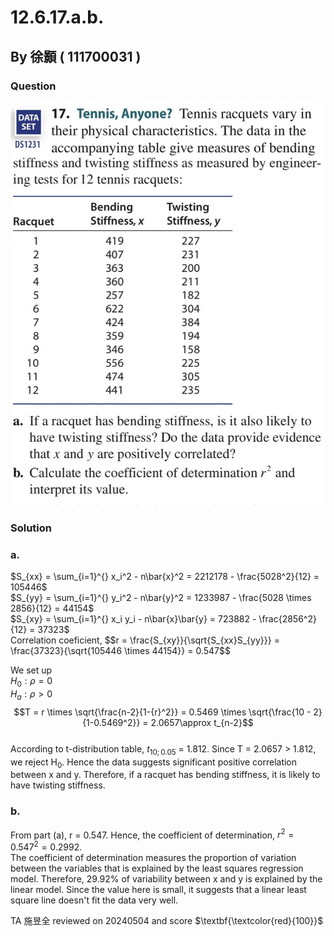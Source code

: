 # 12.6.17.a.b.

## By 徐顥 ( 111700031 )

### Question
![圖1](https://github.com/HWTeng-Course/202402-Statistics/blob/eb3fbf99d3eeec2c2b8e4d4a39a6dc7fbacc5367/Images/S__3072024.jpg)

### Solution 
### a.

  $S_{xx} = \sum_{i=1}^{} x_i^2 - n\bar{x}^2 = 2212178 - \frac{5028^2}{12} = 105446$<br>
  $S_{yy} = \sum_{i=1}^{} y_i^2 - n\bar{y}^2 = 1233987 - \frac{5028 \times 2856}{12} = 44154$<br>
  $S_{xy} = \sum_{i=1}^{} x_i y_i - n\bar{x}\bar{y} = 723882 - \frac{2856^2}{12} = 37323$<br>
Correlation coeficient, 
  $$r = \frac{S_{xy}}{\sqrt{S_{xx}S_{yy}}\} = \frac{37323}{\sqrt{105446 \times 44154}\} = 0.547$$<br>

We set up<br>
$H_0:ρ=0$\
$H_a:ρ>0$
  $$T = r \times \sqrt{\frac{n-2}{1-{r}^2}} = 0.5469 \times \sqrt{\frac{10 - 2}{1-0.5469^2}} = 2.0657\approx t_{n-2}$$<br>
According to t-distribution table, $t_{10;0.05}$ = 1.812. Since T = 2.0657 > 1.812, we reject H<sub>0</sub>. Hence the data suggests significant positive correlation between x and y. Therefore, if a racquet has bending stiffness, it is likely to have twisting stiffness.

### b.

From part (a), r = 0.547. Hence, the coefficient of determination, $r^2 = 0.547^2 = 0.2992.$<br>
The coefficient of determination measures the proportion of variation between the variables that is explained by the least squares regression model. Therefore, 29.92% of variability between x and y is explained by the linear model. Since the value here is small, it suggests that a linear least square line doesn't fit the data very well.

TA 施昱全 reviewed on 20240504 and score $\textbf{\textcolor{red}{100}}$
